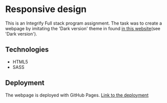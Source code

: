 # Responsive design

This is an Integrify Full stack program assignment. The task was to create a webpage by imitating the 'Dark version' theme in found [in this website](https://preview.themeforest.net/item/maido-multipurpose-ghost-blog-theme/full_screen_preview/24837109?_ga=2.259990478.570486835.1654146705-2133876429.1654146705)(see 'Dark version'). 

## Technologies

- HTML5
- SASS

## Deployment

The webpage is deployed with GitHub Pages.
[Link to the deployment]()

